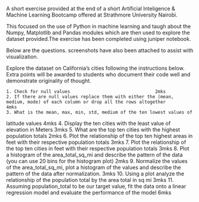 A short exercise provided at the end of a short Artificial Inteligence & Machine Learning Bootcamp offered at Strathmore University Nairobi. 

This focused on the use of Python in machine learning and taugh about the Numpy, Matplotlib and Pandas modules which are then used to explore the dataset provided.The exercise has been completed using juniper notebook.

Below are the questions. screenshots have also been attached to assist with visualization. 

Explore the dataset on California’s cities following the instructions below.
Extra points will be awarded to students who document their code well and demonstrate originality of thought.

    1. Check for null values								2mks
    2. If there are null values replace them with either the (mean, medium, mode) of each column or drop all the rows altogether					4mks
    3. What is the mean, max, min, std, medium of the ten lowest values of 
latitude values									4mks
    4. Display the ten cities with the least value of elevation in Meters		3mks
    5. What are the top ten cities with the highest population totals		2mks
    6. Plot the relationship of the top ten highest areas in feet with their respective population totals										3mks
    7. Plot the relationship of the top ten cities in feet with their respective 
population totals								3mks
    8. Plot a histogram of the area_total_sq_mi and describe the pattern of the data (you can use 20 bins for the histogram plot)						2mks
    9. Normalize the values of the area_total_sq_mi, plot a histogram of the values and describe the pattern of the data after normalization.					3mks
    10. Using a plot analyze the relationship of the population total by the area 
total in sq mi									3mks
    11. Assuming population_total to be our target value, fit the data onto a linear regression model and evaluate the performance of the model				6mks


